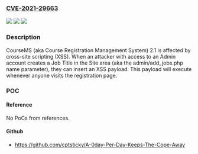 ### [CVE-2021-29663](https://cve.mitre.org/cgi-bin/cvename.cgi?name=CVE-2021-29663)
![](https://img.shields.io/static/v1?label=Product&message=n%2Fa&color=blue)
![](https://img.shields.io/static/v1?label=Version&message=n%2Fa&color=blue)
![](https://img.shields.io/static/v1?label=Vulnerability&message=n%2Fa&color=brighgreen)

### Description

CourseMS (aka Course Registration Management System) 2.1 is affected by cross-site scripting (XSS). When an attacker with access to an Admin account creates a Job Title in the Site area (aka the admin/add_jobs.php name parameter), they can insert an XSS payload. This payload will execute whenever anyone visits the registration page.

### POC

#### Reference
No PoCs from references.

#### Github
- https://github.com/cptsticky/A-0day-Per-Day-Keeps-The-Cope-Away

